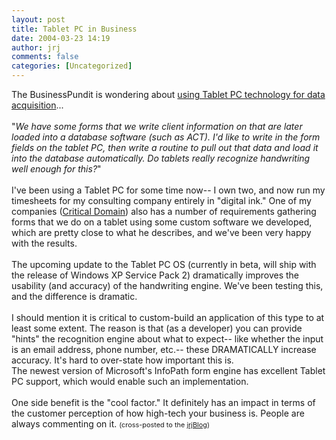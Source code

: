 ```yaml
---
layout: post
title: Tablet PC in Business
date: 2004-03-23 14:19
author: jrj
comments: false
categories: [Uncategorized]
---
```

The BusinessPundit is wondering about <a href="http://www.businesspundit.com/archives/001230.html" target="_blank">using Tablet PC technology for data acquisition</a>...<br /><br />"*We have some forms that we write client information on that are later loaded into a database software (such as ACT). I'd like to write in the form fields on the tablet PC, then write a routine to pull out that data and load it into the database automatically. Do tablets really recognize handwriting well enough for this?*"<br /><br />I've been using a Tablet PC for some time now-- I own two, and now run my timesheets for my consulting company entirely in "digital ink." One of my companies (<a href="http://www.criticaldomain.net/" target="_blank">Critical Domain</a>) also has a number of requirements gathering forms that we do on a tablet using some custom software we developed, which are pretty close to what he describes, and we've been very happy with the results.<br /><br />The upcoming update to the Tablet PC OS (currently in beta, will ship with the release of Windows XP Service Pack 2) dramatically improves the usability (and accuracy) of the handwriting engine. We've been testing this, and the difference is dramatic.<br /><br />I should mention it is critical to custom-build an application of this type to at least some extent. The reason is that (as a developer) you can provide "hints" the recognition engine about what to expect-- like whether the input is an email address, phone number, etc.-- these DRAMATICALLY increase accuracy. It's hard to over-state how important this is.<br />The newest version of Microsoft's InfoPath form engine has excellent Tablet PC support, which would enable such an implementation.<br /><br />One side benefit is the "cool factor." It definitely has an impact in terms of the customer perception of how high-tech your business is. People are always commenting on it. <span style="font-size:78%">(cross-posted to the <a href="http://www.jrj.org/" target="_blank">jrjBlog</a>)</span>
